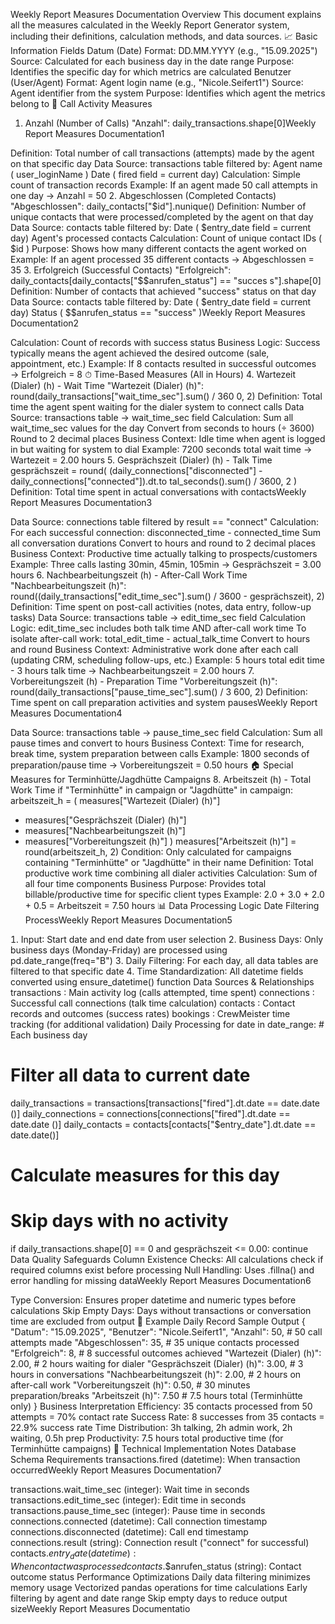Weekly Report Measures
Documentation
Overview
This document explains all the measures calculated in the Weekly Report
Generator system, including their definitions, calculation methods, and data
sources.
📈 Basic Information Fields
Datum (Date)
Format: DD.MM.YYYY (e.g., "15.09.2025")
Source Calculated for each business day in the date range
Purpose Identifies the specific day for which metrics are calculated
Benutzer (User/Agent)
Format Agent login name (e.g., "Nicole.Seifert1")
Source Agent identifier from the system
Purpose Identifies which agent the metrics belong to
🎯 Call Activity Measures
1. Anzahl (Number of Calls)
"Anzahl": daily_transactions.shape[0]Weekly Report Measures Documentation1

Definition Total number of call transactions (attempts) made by the agent on
that specific day
Data Source: transactions table filtered by:
Agent name ( user_loginName )
Date ( fired field = current day)
Calculation Simple count of transaction records
Example If an agent made 50 call attempts in one day → Anzahl  50
2. Abgeschlossen (Completed Contacts)
"Abgeschlossen": daily_contacts["$id"].nunique()
Definition Number of unique contacts that were processed/completed by the
agent on that day
Data Source: contacts table filtered by:
Date ( $entry_date field = current day)
Agent's processed contacts
Calculation Count of unique contact IDs ( $id )
Purpose Shows how many different contacts the agent worked on
Example If an agent processed 35 different contacts → Abgeschlossen  35
3. Erfolgreich (Successful Contacts)
"Erfolgreich": daily_contacts[daily_contacts["$$anrufen_status"] == "succes
s"].shape[0]
Definition Number of contacts that achieved "success" status on that day
Data Source: contacts table filtered by:
Date ( $entry_date field = current day)
Status ( $$anrufen_status == "success" )Weekly Report Measures Documentation2

Calculation Count of records with success status
Business Logic Success typically means the agent achieved the desired
outcome (sale, appointment, etc.)
Example If 8 contacts resulted in successful outcomes → Erfolgreich  8
⏱ Time-Based Measures (All in Hours)
4. Wartezeit (Dialer) (h) - Wait Time
"Wartezeit Dialer) (h)": round(daily_transactions["wait_time_sec"].sum() / 360
0, 2
Definition Total time the agent spent waiting for the dialer system to connect
calls
Data Source: transactions table → wait_time_sec field
Calculation:
Sum all wait_time_sec values for the day
Convert from seconds to hours  3600
Round to 2 decimal places
Business Context Idle time when agent is logged in but waiting for system to
dial
Example 7200 seconds total wait time → Wartezeit  2.00 hours
5. Gesprächszeit (Dialer) (h) - Talk Time
gesprächszeit = round(
(daily_connections["disconnected"] - daily_connections["connected"]).dt.to
tal_seconds().sum() / 3600, 2
)
Definition Total time spent in actual conversations with contactsWeekly Report Measures Documentation3

Data Source: connections table filtered by result == "connect"
Calculation:
For each successful connection: disconnected_time - connected_time
Sum all conversation durations
Convert to hours and round to 2 decimal places
Business Context Productive time actually talking to prospects/customers
Example Three calls lasting 30min, 45min, 105min → Gesprächszeit  3.00 hours
6. Nachbearbeitungszeit (h) - After-Call Work Time
"Nachbearbeitungszeit (h)": round((daily_transactions["edit_time_sec"].sum()
/ 3600  gesprächszeit), 2)
Definition Time spent on post-call activities (notes, data entry, follow-up
tasks)
Data Source: transactions table → edit_time_sec field
Calculation Logic:
edit_time_sec includes both talk time AND after-call work time
To isolate after-call work: total_edit_time - actual_talk_time
Convert to hours and round
Business Context Administrative work done after each call (updating CRM,
scheduling follow-ups, etc.)
Example 5 hours total edit time  3 hours talk time → Nachbearbeitungszeit  2.00
hours
7. Vorbereitungszeit (h) - Preparation Time
"Vorbereitungszeit (h)": round(daily_transactions["pause_time_sec"].sum() / 3
600, 2
Definition Time spent on call preparation activities and system pausesWeekly Report Measures Documentation4

Data Source: transactions table → pause_time_sec field
Calculation Sum all pause times and convert to hours
Business Context Time for research, break time, system preparation between
calls
Example 1800 seconds of preparation/pause time → Vorbereitungszeit  0.50 hours
🏠 Special Measures for Terminhütte/Jagdhütte
Campaigns
8. Arbeitszeit (h) - Total Work Time
if "Terminhütte" in campaign or "Jagdhütte" in campaign:
arbeitszeit_h = (
measures["Wartezeit Dialer) (h)"]
+ measures["Gesprächszeit Dialer) (h)"]
+ measures["Nachbearbeitungszeit (h)"]
+ measures["Vorbereitungszeit (h)"]
)
measures["Arbeitszeit (h)"] = round(arbeitszeit_h, 2
Condition Only calculated for campaigns containing "Terminhütte" or
"Jagdhütte" in their name
Definition Total productive work time combining all dialer activities
Calculation Sum of all four time components
Business Purpose Provides total billable/productive time for specific client
types
Example 2.0  3.0  2.0  0.5  Arbeitszeit  7.50 hours
📊 Data Processing Logic
Date Filtering ProcessWeekly Report Measures Documentation5

 Input Start date and end date from user selection
 Business Days Only business days Monday-Friday) are processed using
pd.date_range(freq="B")
 Daily Filtering For each day, all data tables are filtered to that specific date
 Time Standardization All datetime fields converted using ensure_datetime()
function
Data Sources & Relationships
transactions  Main activity log (calls attempted, time spent)
connections  Successful call connections (talk time calculation)
contacts  Contact records and outcomes (success rates)
bookings  CrewMeister time tracking (for additional validation)
Daily Processing
for date in date_range: # Each business day
# Filter all data to current date
daily_transactions = transactions[transactions["fired"].dt.date == date.date
()]
daily_connections = connections[connections["fired"].dt.date == date.date
()]
daily_contacts = contacts[contacts["$entry_date"].dt.date == date.date()]
# Calculate measures for this day
# Skip days with no activity
if daily_transactions.shape[0]  0 and gesprächszeit  0.00
continue
Data Quality Safeguards
Column Existence Checks All calculations check if required columns exist
before processing
Null Handling Uses .fillna() and error handling for missing dataWeekly Report Measures Documentation6

Type Conversion Ensures proper datetime and numeric types before
calculations
Skip Empty Days Days without transactions or conversation time are
excluded from output
🎯 Example Daily Record
Sample Output
{
"Datum": "15.09.2025",
"Benutzer": "Nicole.Seifert1",
"Anzahl" 50, # 50 call attempts made
"Abgeschlossen" 35, # 35 unique contacts processed
"Erfolgreich" 8, # 8 successful outcomes achieved
"Wartezeit Dialer) (h)" 2.00, # 2 hours waiting for dialer
"Gesprächszeit Dialer) (h)" 3.00, # 3 hours in conversations
"Nachbearbeitungszeit (h)" 2.00, # 2 hours on after-call work
"Vorbereitungszeit (h)" 0.50, # 30 minutes preparation/breaks
"Arbeitszeit (h)" 7.50 # 7.5 hours total Terminhütte only)
}
Business Interpretation
Efficiency 35 contacts processed from 50 attempts  70% contact rate
Success Rate 8 successes from 35 contacts  22.9% success rate
Time Distribution 3h talking, 2h admin work, 2h waiting, 0.5h prep
Productivity 7.5 hours total productive time (for Terminhütte campaigns)
🔧 Technical Implementation Notes
Database Schema Requirements
transactions.fired (datetime): When transaction occurredWeekly Report Measures Documentation7

transactions.wait_time_sec (integer): Wait time in seconds
transactions.edit_time_sec (integer): Edit time in seconds
transactions.pause_time_sec (integer): Pause time in seconds
connections.connected (datetime): Call connection timestamp
connections.disconnected (datetime): Call end timestamp
connections.result (string): Connection result ("connect" for successful)
contacts.$entry_date (datetime): When contact was processed
contacts.$$anrufen_status (string): Contact outcome status
Performance Optimizations
Daily data filtering minimizes memory usage
Vectorized pandas operations for time calculations
Early filtering by agent and date range
Skip empty days to reduce output sizeWeekly Report Measures Documentatio